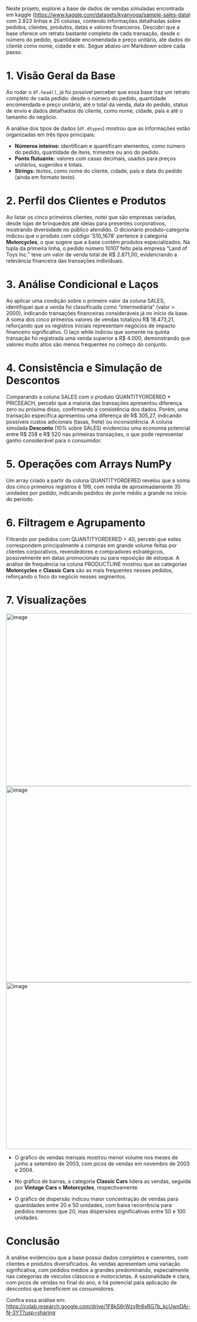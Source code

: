 Neste projeto, explorei a base de dados de vendas simuladas encontrada em kaggle (https://www.kaggle.com/datasets/kyanyoga/sample-sales-data) com 2.823 linhas e 25 colunas, contendo informações detalhadas sobre pedidos, clientes, produtos, datas e valores financeiros.
Descobri que a base oferece um retrato bastante completo de cada transação, desde o número do pedido, quantidade encomendada e preço unitário, até dados do cliente como nome, cidade e etc. Segue abaixo um Markdown sobre cada passo.

# 1. Visão Geral da Base
Ao rodar o `df.head()`, já foi possível perceber que essa base traz um retrato completo de cada pedido: desde o número do pedido, quantidade encomendada e preço unitário, até o total da venda, data do pedido, status de envio e dados detalhados do cliente, como nome, cidade, país e até o tamanho do negócio.

A análise dos tipos de dados (`df.dtypes`) mostrou que as informações estão organizadas em três tipos principais:
- **Números inteiros:** identificam e quantificam elementos, como número do pedido, quantidade de itens, trimestre ou ano do pedido.
- **Ponto flutuante:** valores com casas decimais, usados para preços unitários, sugeridos e totais.
- **Strings:** textos, como nome do cliente, cidade, país e data do pedido (ainda em formato texto).

# 2. Perfil dos Clientes e Produtos

Ao listar os cinco primeiros clientes, notei que são empresas variadas, desde lojas de brinquedos até ideias para presentes corporativos, mostrando diversidade no público atendido. 
O dicionário produto-categoria indicou que o produto com código 'S10_1678' pertence à categoria **Motorcycles**, o que sugere que a base contém produtos especializados.
Na tupla da primeira linha, o pedido número 10107 feito pela empresa “Land of Toys Inc.” teve um valor de venda total de R$ 2.871,00, evidenciando a relevância financeira das transações individuais.

# 3. Análise Condicional e Laços

Ao aplicar uma condição sobre o primeiro valor da coluna SALES, identifiquei que a venda foi classificada como “intermediária” (valor > 2000), indicando transações financeiras consideráveis já no início da base.
A soma dos cinco primeiros valores de vendas totalizou R$ 18.473,21, reforçando que os registros iniciais representam negócios de impacto financeiro significativo.
O laço while indicou que somente na quinta transação foi registrada uma venda superior a R$ 4.000, demonstrando que valores muito altos são menos frequentes no começo do conjunto.


# 4. Consistência e Simulação de Descontos

Comparando a coluna SALES com o produto QUANTITYORDERED * PRICEEACH, percebi que a maioria das transações apresentou diferença zero ou próxima disso, confirmando a consistência dos dados. 
Porém, uma transação específica apresentou uma diferença de R$ 305,27, indicando possíveis custos adicionais (taxas, frete) ou inconsistência.
A coluna simulada **Desconto** (10% sobre SALES) evidenciou uma economia potencial entre R$ 258 e R$ 520 nas primeiras transações, o que pode representar ganho considerável para o consumidor.


# 5. Operações com Arrays NumPy

Um array criado a partir da coluna QUANTITYORDERED revelou que a soma dos cinco primeiros registros é 199, com média de aproximadamente 35 unidades por pedido, indicando pedidos de porte médio a grande no início do período.


# 6. Filtragem e Agrupamento

Filtrando por pedidos com QUANTITYORDERED > 40, percebi que estes correspondem principalmente a compras em grande volume feitas por clientes corporativos, revendedores e compradores estratégicos, possivelmente em datas promocionais ou para reposição de estoque.
A análise de frequência na coluna PRODUCTLINE mostrou que as categorias **Motorcycles** e **Classic Cars** são as mais frequentes nesses pedidos, reforçando o foco do negócio nesses segmentos.


# 7. Visualizações
<img width="567" height="471" alt="image" src="https://github.com/user-attachments/assets/2b287baf-1bd2-4363-8e09-ac4ea80ea239" /> <img width="567" height="535" alt="image" src="https://github.com/user-attachments/assets/5af11661-c313-4162-9a6b-acb03bfefac4" /> <img width="594" height="455" alt="image" src="https://github.com/user-attachments/assets/20b40209-f845-40fe-b3bf-1a1adb60aa9d" />




- O gráfico de vendas mensais mostrou menor volume nos meses de junho a setembro de 2003, com picos de vendas em novembro de 2003 e 2004.

- No gráfico de barras, a categoria **Classic Cars** lidera as vendas, seguida por **Vintage Cars** e **Motorcycles**, respectivamente.

- O gráfico de dispersão indicou maior concentração de vendas para quantidades entre 20 e 50 unidades, com baixa recorrência para pedidos menores que 20, mas dispersões significativas entre 50 e 100 unidades.



# Conclusão

A análise evidenciou que a base possui dados completos e coerentes, com clientes e produtos diversificados. As vendas apresentam uma variação significativa, com pedidos médios a grandes predominando, especialmente nas categorias de veículos clássicos e motocicletas. A sazonalidade é clara, com picos de vendas no final do ano, e há potencial para aplicação de descontos que beneficiem os consumidores.

Confira essa análise em: https://colab.research.google.com/drive/1F8kS6rWzyRr6xRG7b_kcUwnDAj-N-3YT?usp=sharing
